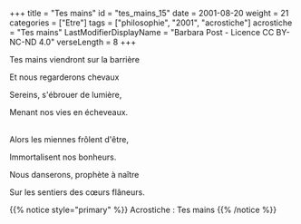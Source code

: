 +++
title = "Tes mains"
id = "tes_mains_15"
date = 2001-08-20
weight = 21
categories = ["Etre"]
tags = ["philosophie", "2001", "acrostiche"]
acrostiche = "Tes mains"
LastModifierDisplayName = "Barbara Post - Licence CC BY-NC-ND 4.0"
verseLength = 8
+++

Tes mains viendront sur la barrière

Et nous regarderons chevaux

Sereins, s'ébrouer de lumière,

Menant nos vies en écheveaux.

 \
Alors les miennes frôlent d'être,

Immortalisent nos bonheurs.

Nous danserons, prophète à naître

Sur les sentiers des cœurs flâneurs.

{{% notice style="primary" %}}
Acrostiche : Tes mains
{{% /notice %}}
